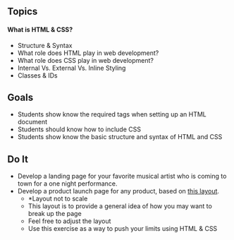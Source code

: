 ## Topics
#### What is HTML & CSS?
- Structure & Syntax
- What role does HTML play in web development?
- What role does CSS play in web development?
- Internal Vs. External Vs. Inline Styling
- Classes & IDs

## Goals
- Students show know the required tags when setting up an HTML document
- Students should know how to include CSS 
- Students show know the basic structure and syntax of HTML and CSS

## Do It
- Develop a landing page for your favorite musical artist who is coming to town for a one night performance.
- Develop a product launch page for any product, based on [this layout](https://docs.google.com/drawings/d/1BMGpMC0Q8pzuzo1ZjykYAHJDq92yapOrPC1sQ8Iu3kU/edit?usp=sharing). 
  - *Layout not to scale
  - This layout is to provide a general idea of how you may want to break up the page
  - Feel free to adjust the layout
  - Use this exercise as a way to push your limits using HTML & CSS

